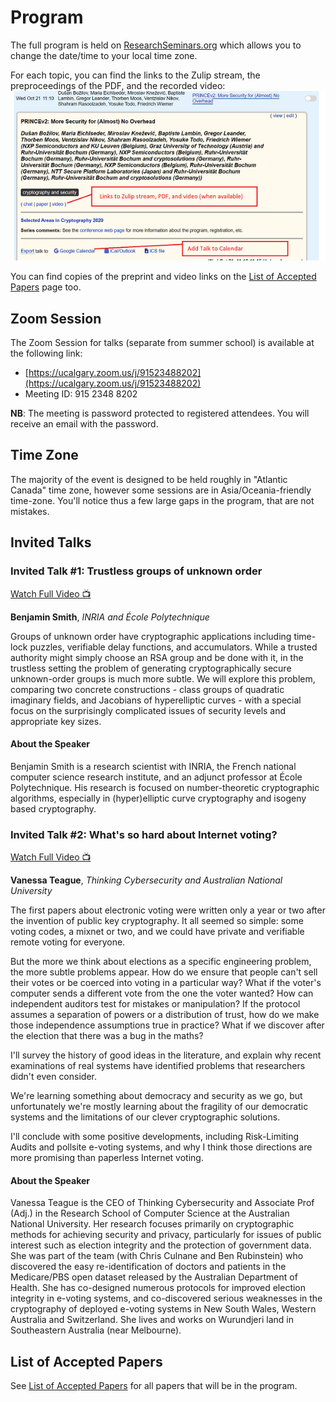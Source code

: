# Program

The full program is held on [ResearchSeminars.org](https://researchseminars.org/seminar/SAC2020) which allows you to change the date/time to your local time zone.

For each topic, you can find the links to the Zulip stream, the preproceedings of the PDF, and the recorded video:
![](/images/talkstuff.png)

You can find copies of the preprint and video links on the [List of Accepted Papers](papers.html) page too.

## Zoom Session

The Zoom Session for talks (separate from summer school) is available at the following link:

* [https://ucalgary.zoom.us/j/91523488202](https://ucalgary.zoom.us/j/91523488202)
* Meeting ID: 915 2348 8202

**NB**: The meeting is password protected to registered attendees. You will receive an email with the password.

## Time Zone

The majority of the event is designed to be held roughly in "Atlantic Canada" time zone, however some sessions are in Asia/Oceania-friendly time-zone. You'll notice thus a few large gaps in the program, that are not mistakes.

## Invited Talks
### Invited Talk #1: Trustless groups of unknown order

[Watch Full Video 📺](https://www.youtube.com/watch?v=yIKZ5RHolrs)

**Benjamin Smith**, *INRIA and École Polytechnique*

Groups of unknown order have cryptographic applications including time-lock puzzles, verifiable delay functions, and accumulators. While a trusted authority might simply choose an RSA group and be done with it, in the trustless setting the problem of generating cryptographically secure unknown-order groups is much more subtle. We will explore this problem, comparing two concrete constructions - class groups of quadratic imaginary fields, and Jacobians of  hyperelliptic curves - with a special focus on the surprisingly complicated issues of security levels and appropriate key sizes.


#### About the Speaker

Benjamin Smith is a research scientist with INRIA, the French national computer science research institute, and an adjunct professor at École Polytechnique.  His research is focused on number-theoretic cryptographic algorithms, especially in (hyper)elliptic curve cryptography and isogeny based cryptography.


### Invited Talk #2: What's so hard about Internet voting?

[Watch Full Video 📺](https://www.youtube.com/watch?v=T_bbmn2VYvQ)

**Vanessa Teague**, *Thinking Cybersecurity and Australian National University*

The first papers about electronic voting were written only a year or two after the invention of public key cryptography.  It all seemed so simple: some voting codes, a mixnet or two, and we could have private and verifiable remote voting for everyone.  

But the more we think about elections as a specific engineering problem, the more subtle problems appear. How do we ensure that people can't sell their votes or be coerced into voting in a particular way?  What if the voter's computer sends a different vote from the one the voter wanted? How can independent auditors test for mistakes or manipulation?  If the protocol assumes a separation of powers or a distribution of trust, how do we make those independence assumptions true in practice?  What if we discover after the election that there was a bug in the maths?

I'll survey the history of good ideas in the literature, and explain why recent examinations of real systems have identified problems that researchers didn't even consider.

We're learning something about democracy and security as we go, but unfortunately we're mostly learning about the fragility of our democratic systems and the limitations of our clever cryptographic solutions. 

I'll conclude with some positive developments, including Risk-Limiting Audits and pollsite e-voting systems, and why I think those directions are more promising than paperless Internet voting.

#### About the Speaker
Vanessa Teague is the CEO of Thinking Cybersecurity and Associate Prof (Adj.) in the Research School of Computer Science at the Australian National University.  Her research focuses primarily on cryptographic methods for achieving security and privacy, particularly for issues of public interest such as election integrity and the protection of government data. She was part of the team (with Chris Culnane and Ben Rubinstein) who discovered the easy re-identification of doctors and patients in the Medicare/PBS open dataset released by the Australian Department of Health. She has co-designed numerous protocols for improved election integrity in e-voting systems, and co-discovered serious weaknesses in the cryptography of deployed e-voting systems in New South Wales, Western Australia and Switzerland. She lives and works on Wurundjeri land in Southeastern Australia (near Melbourne). 

## List of Accepted Papers
See [List of Accepted Papers](papers.html) for all papers that will be in the program.